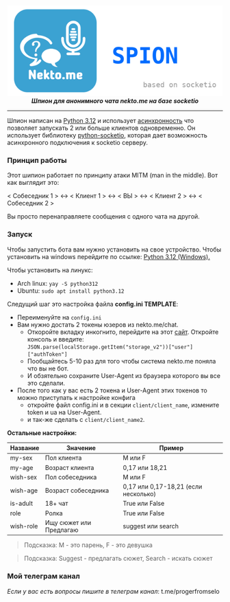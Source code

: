 

<div align="center">
    <img src="./nektome-logo.png"></br>
    <i><b>Шпион для анонимного чата nekto.me на базе socketio</b></i>
</div>

---
Шпион написан на [Python 3.12](https://www.python.org/downloads/release/python-3110/) и использует [асинхронность](https://docs.python.org/3/library/asyncio.html) что позволяет запускать 2 или больше клиентов одновременно. Он использует библиотеку [python-socketio](https://python-socketio.readthedocs.io/en/latest/index.html), которая дает возможность асинхронного подключения к socketio серверу.

### Принцип работы

Этот шипион работает по принципу атаки MITM (man in the middle). Вот как выглядит это:

< Собеседник 1 > <-> < Клиент 1 > <-> < ВЫ > <-> < Клиент 2 > <-> < Собеседник 2 >

Вы просто перенаправляете сообщения с одного чата на другой.

### Запуск

Чтобы запустить бота вам нужно установить на свое устройство. Чтобы установить на windows перейдите по ссылке: [Python 3.12 (Windows).](https://www.python.org/ftp/python/3.12.0/python-3.12.0-embed-amd64.zip)

Чтобы установить на линукс:
- Arch linux: ```yay -S python312```
- Ubuntu: ```sudo apt install python3.12```

Следущий шаг это настройка файла **config.ini TEMPLATE**:

- Переименуйте на ```config.ini```
- Вам нужно достать 2 токены юзеров из nekto.me/chat.
    - Откоройте вкладку инкогнито, перейдите на этот [сайт](https://nekto.me/chat). Откройте консоль и введите: ```JSON.parse(localStorage.getItem("storage_v2"))["user"]["authToken"]```
    - Пообщайтесь 5-10 раз для того чтобы система nekto.me поняла что вы не бот.
    - И обзятельно сохраните User-Agent из браузера которого вы все это сделали.
- После того как у вас есть 2 токена и User-Agent этих токенов то можно приступать к настройке конфига
    - откройте файл config.ini и в секции ```client/client_name```, измените token и ua на User-Agent.
    - и так-же сделать с ```client/client_name2```.

**Остальные настройки:**

| Название    | Значение            | Пример            |
| ----------- | -----------         | ---------         |
| my-sex      | Пол клиента         | M или F           |
| my-age      | Возраст клиента     | 0,17 или 18,21      |
| wish-sex    | Пол собеседника     | M или F           |
| wish-age    | Возраст собеседника | 0,17 или 0,17-18,21 (если несколько)  |
| is-adult    | 18+ чат             | True или False    |
| role        | Ролка               | True или False    |
| wish-role   | Ищу сюжет или Предлагаю | suggest или search |

> Подсказка: M - это парень, F - это девушка

> Подсказка: Suggest - предлагать сюжет, Search - искать сюжет

### Мой телеграм канал
*Если у вас есть вопросы пишите в телеграм канал*: t.me/progerfromselo 
